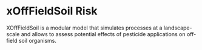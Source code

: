 # xOffFieldSoil Risk

XOffFieldSoil is a modular model that simulates processes at a landscape-scale and allows to assess potential effects of pesticide applications on off-field soil organisms.
